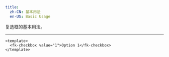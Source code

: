 ```yaml
title:
  zh-CN: 基本用法
  en-US: Basic Usage
```


复选框的基本用法。

---


```vue { "component": true } 
<template>
  <fk-checkbox value="1">Option 1</fk-checkbox>
</template>
```
